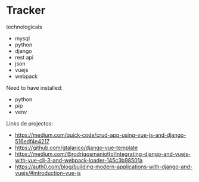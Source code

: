 # Tracker

technologicals
- mysql
- python
- django
- rest api
- json
- vuejs
- webpack

Need to have installed:
- python 
- pip
- venv


Links de projectos:
- https://medium.com/quick-code/crud-app-using-vue-js-and-django-516edf4e4217
- https://github.com/gtalarico/django-vue-template
- https://medium.com/@rodrigosmaniotto/integrating-django-and-vuejs-with-vue-cli-3-and-webpack-loader-145c3b98501a
- https://auth0.com/blog/building-modern-applications-with-django-and-vuejs/#introduction-vue-js
